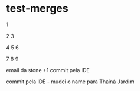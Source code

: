 # test-merges

1

2
3

4
5
6

7
8
9

email da stone +1 
commit pela IDE

commit pela IDE - mudei o name para Thainá Jardim